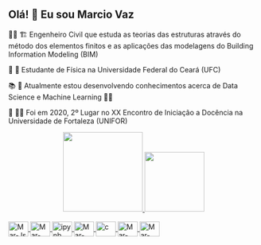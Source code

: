 ## Olá! :wave: Eu sou Marcio Vaz

:man_student: :building_construction:   Engenheiro Civil que estuda as teorias das estruturas através do método dos elementos finitos e 
                                        as aplicações das modelagens do Building Information Modeling (BIM)
                                        
:dizzy: :triangular_ruler:  Estudante de Física na Universidade Federal do Ceará (UFC)

:books: :brain:   Atualmente estou desenvolvendo conhecimentos acerca de Data Science e Machine Learning  :technologist:

:2nd_place_medal: :man_teacher:    Foi em 2020, 2º Lugar no XX Encontro de Iniciação a Docência na Universidade de Fortaleza (UNIFOR)

<div align="center">
  <a href="https://github.com/Marciovazjr">
  <img height="160em" src="https://github-readme-stats.vercel.app/api?username=Marciovazjr&show_icons=true&theme=graywhite&include_all_commits=true&count_private=true"/>
  <img height="120em" src="https://github-readme-stats.vercel.app/api/top-langs/?username=Marciovazjr&layout=compact&langs_count=3&theme=graywhite"/>
</div>

<div style="display: inline_block"><br>
  <img align="center" alt="Mar-Js" height="30" width="40" src="https://cdn.jsdelivr.net/gh/devicons/devicon/icons/javascript/javascript-original.svg">
  <img align="center" alt="Mar-Python" height="30" width="40" src="https://cdn.jsdelivr.net/gh/devicons/devicon/icons/python/python-original.svg">
  <img align="center" alt="ipynb" height="30" width="40" src="https://cdn.jsdelivr.net/gh/devicons/devicon/icons/jupyter/jupyter-original-wordmark.svg">
  <img align="center" alt="Mar-Matlab" height="30" width="40" src="https://cdn.jsdelivr.net/gh/devicons/devicon/icons/matlab/matlab-original.svg">
  <img align="center" alt="c" height="30" width="40" src="https://cdn.jsdelivr.net/gh/devicons/devicon/icons/c/c-original.svg">
  <img align="center" alt="Mar-SQL" height="30" width="40" src="https://cdn.jsdelivr.net/gh/devicons/devicon/icons/mysql/mysql-original-wordmark.svg">
  <img align="center" alt="Mar-GIT" height="30" width="40" src="https://cdn.jsdelivr.net/gh/devicons/devicon/icons/git/git-original.svg">
</div>
